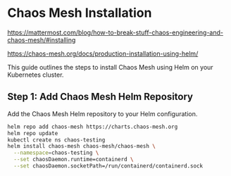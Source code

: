 # Chaos Mesh Installation
https://mattermost.com/blog/how-to-break-stuff-chaos-engineering-and-chaos-mesh/#installing

https://chaos-mesh.org/docs/production-installation-using-helm/

This guide outlines the steps to install Chaos Mesh using Helm on your Kubernetes cluster.

## Step 1: Add Chaos Mesh Helm Repository

Add the Chaos Mesh Helm repository to your Helm configuration.

```bash
helm repo add chaos-mesh https://charts.chaos-mesh.org
helm repo update
kubectl create ns chaos-testing
helm install chaos-mesh chaos-mesh/chaos-mesh \
  --namespace=chaos-testing \
  --set chaosDaemon.runtime=containerd \
  --set chaosDaemon.socketPath=/run/containerd/containerd.sock

